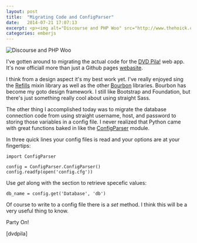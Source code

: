 ```yaml
---
layout: post
title:  "Migrating Code and ConfigParser"
date:   2014-07-21 17:07:13
excerpt: <p><img alt="Discourse and PHP Woo" src="http://www.thehoick.com/images/configparser.png" /></p>
categories: emberjs
---
```

 

<p><img alt="Discourse and PHP Woo" src="http://www.thehoick.com/images/configparser.png" /></p>

<p>I've gotten around to migrating the actual code for the <a href="https://github.com/asommer70/dvdpila" rel="nofollow">DVD Pila!</a> web app.  It's now officiall more than just a Github pages <a href="http://dvdpila.thehoick.com/" rel="nofollow">webasite</a>.  </p>

<p>I think from a design aspect it's my best work yet.  I've really enjoyed sing the <a href="http://refills.bourbon.io/" rel="nofollow">Refills</a> mixin library as well as the other <a href="http://bourbon.io/" rel="nofollow">Bourbon</a> libraries.  Bourbon has become my goto design framework.  I still like Bootstrap and Foundation, but there's just something really cool about using straight Sass.</p>

<p>The other thing I accomplished today was to migrate the database connection code from using straight username, host, and password to storing those variables in a config file.  I never realized that Python came with great functions baked in like the <a href="https://docs.python.org/2/library/configparser.html" rel="nofollow">ConfigParser</a> module.</p>

<p>In three quick lines your config files is read and your options are at your fingertips:</p>

<pre><code class="python">import ConfigParser

config = ConfigParser.ConfigParser()
config.readfp(open('config.cfg'))
</code></pre>

<p>Use <em>get</em> along with the section to retrieve specefic values:</p>

<pre><code class="python">db_name = config.get('Database', 'db')
</code></pre>

<p>Of course to write to a config file there is a <em>set</em> method.  I think this will be a very useful thing to know.</p>

<p>Party On!</p>

<p>[dvdpila]</p>
 
